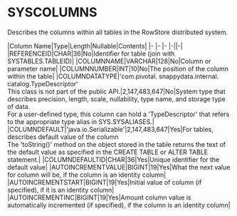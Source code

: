 # SYSCOLUMNS

Describes the columns within all tables in the RowStore distributed system.

<a id="rrefsistabs22441__section_F2D50CAD34484E52A1F77E0339DEC051"></a><a id="rrefsistabs22441__table_3C4F29A966624276988076D6AAFC8DC5"></a>

|Column Name|Type|Length|Nullable|Contents|
|- |- |- |-||-|
|REFERENCEID|CHAR|36|No|Identifier for table (join with SYSTABLES.TABLEID)|
|COLUMNNAME|VARCHAR|128|No|Column or parameter name|
|COLUMNNUMBER|INT|10|No|The position of the column within the table|
|COLUMNDATATYPE|'com.pivotal. snappydata.internal. catalog.TypeDescriptor'</br>This class is not part of the public API.|2,147,483,647|No|System type that describes precision, length, scale, nullability, type name, and storage type of data.</br> For a user-defined type, this column can hold a 'TypeDescriptor' that refers to the appropriate type alias in SYS.SYSALIASES.|
|COLUMNDEFAULT|'java.io.Serializable'|2,147,483,647|Yes|For tables, describes default value of the column</br> The 'toString()' method on the object stored in the table returns the text of the default value as specified in the CREATE TABLE or ALTER TABLE statement.|
|COLUMNDEFAULTID|CHAR|36|Yes|Unique identifier for the default value|
|AUTOINCREMENTVALUE|BIGINT|19|Yes|What the next value for column will be, if the column is an identity column|
|AUTOINCREMENTSTART|BIGINT|19|Yes|Initial value of column (if specified), if it is an identity column|
|AUTOINCREMENTINC|BIGINT|19|Yes|Amount column value is automatically incremented (if specified), if the column is an identity column|

